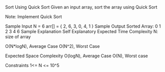 Sort Using Quick Sort
Given an input array, sort the array using Quick Sort

Note: Implement Quick Sort

Sample Input
N = 6
arr[] = { 2, 6, 3, 0, 4, 1 }
Sample Output
Sorted Array: 0 1 2 3 4 6
Sample Explanation
Self Explanatory
Expected Time Complexity
N: size of array

O(N*logN), Average Case O(N^2), Worst Case

Expected Space Complexity
O(logN), Average Case O(N), Worst case

Constraints
1<= N <= 10^5